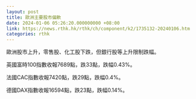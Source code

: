 ```yaml
---
layout: post
title: 歐洲主要股市偏軟
date: 2024-01-06 05:26:20.000000000 +08:00
link: https://news.rthk.hk/rthk/ch/component/k2/1735132-20240106.htm
categories: rthk
---
```


歐洲股市上升，零售股、化工股下跌，但銀行股等上升限制跌幅。

英國富時100指數收報7689點，跌33點，跌幅0.43%。

法國CAC指數收報7420點，跌29點，跌幅0.4%。

德國DAX指數收報16594點，跌23點，跌幅0.14%。
